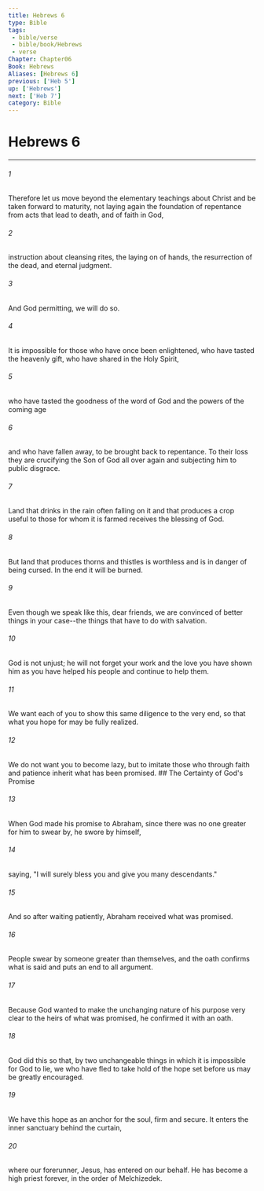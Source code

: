 ```yaml
---
title: Hebrews 6
type: Bible
tags:
 - bible/verse
 - bible/book/Hebrews
 - verse
Chapter: Chapter06
Book: Hebrews
Aliases: [Hebrews 6]
previous: ['Heb 5']
up: ['Hebrews']
next: ['Heb 7']
category: Bible
---
```

# Hebrews 6

***


###### 1 
Therefore let us move beyond the elementary teachings about Christ and be taken forward to maturity, not laying again the foundation of repentance from acts that lead to death, and of faith in God, 

###### 2 
instruction about cleansing rites, the laying on of hands, the resurrection of the dead, and eternal judgment. 

###### 3 
And God permitting, we will do so. 

###### 4 
It is impossible for those who have once been enlightened, who have tasted the heavenly gift, who have shared in the Holy Spirit, 

###### 5 
who have tasted the goodness of the word of God and the powers of the coming age 

###### 6 
and who have fallen away, to be brought back to repentance. To their loss they are crucifying the Son of God all over again and subjecting him to public disgrace. 

###### 7 
Land that drinks in the rain often falling on it and that produces a crop useful to those for whom it is farmed receives the blessing of God. 

###### 8 
But land that produces thorns and thistles is worthless and is in danger of being cursed. In the end it will be burned. 

###### 9 
Even though we speak like this, dear friends, we are convinced of better things in your case--the things that have to do with salvation. 

###### 10 
God is not unjust; he will not forget your work and the love you have shown him as you have helped his people and continue to help them. 

###### 11 
We want each of you to show this same diligence to the very end, so that what you hope for may be fully realized. 

###### 12 
We do not want you to become lazy, but to imitate those who through faith and patience inherit what has been promised. ## The Certainty of God's Promise 

###### 13 
When God made his promise to Abraham, since there was no one greater for him to swear by, he swore by himself, 

###### 14 
saying, "I will surely bless you and give you many descendants." 

###### 15 
And so after waiting patiently, Abraham received what was promised. 

###### 16 
People swear by someone greater than themselves, and the oath confirms what is said and puts an end to all argument. 

###### 17 
Because God wanted to make the unchanging nature of his purpose very clear to the heirs of what was promised, he confirmed it with an oath. 

###### 18 
God did this so that, by two unchangeable things in which it is impossible for God to lie, we who have fled to take hold of the hope set before us may be greatly encouraged. 

###### 19 
We have this hope as an anchor for the soul, firm and secure. It enters the inner sanctuary behind the curtain, 

###### 20 
where our forerunner, Jesus, has entered on our behalf. He has become a high priest forever, in the order of Melchizedek. 
